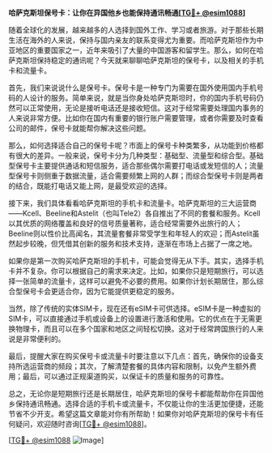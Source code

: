 **哈萨克斯坦保号卡：让你在异国他乡也能保持通讯畅通[[TG💪+ @esim1088](https://t.me/s/esim1088)]**

随着全球化的发展，越来越多的人选择到国外工作、学习或者旅游。对于那些长期生活在海外的人来说，保持与国内亲友的联系变得尤为重要。而哈萨克斯坦作为中亚地区的重要国家之一，近年来吸引了大量的中国游客和留学生。那么，如何在哈萨克斯坦保持稳定的通讯呢？今天就来聊聊哈萨克斯坦的保号卡，以及相关的手机卡和流量卡。

首先，我们来说说什么是保号卡。保号卡是一种专门为需要在国外使用国内手机号码的人设计的服务。简单来说，就是当你身处哈萨克斯坦时，你的国内手机号码仍然可以正常使用，无论是接听电话还是接收短信。这对于经常需要处理国内事务的人来说非常方便。比如你在国内有重要的银行账户需要管理，或者你需要及时查看公司的邮件，保号卡就能帮你解决这些问题。

那么，如何选择适合自己的保号卡呢？市面上的保号卡种类繁多，从功能到价格都有很大的差异。一般来说，保号卡分为几种类型：基础型、流量型和综合型。基础型保号卡主要提供通话和短信服务，适合那些偶尔需要打电话或发短信的人；流量型保号卡则侧重于数据流量，适合需要频繁上网的人群；而综合型保号卡则是两者的结合，既能打电话又能上网，是最受欢迎的选择。

接下来，我们具体看看哈萨克斯坦的手机卡和流量卡。哈萨克斯坦的三大运营商——Kcell、Beeline和Astelit（也叫Tele2）各自推出了不同的套餐和服务。Kcell以其优质的网络覆盖和良好的信号质量著称，适合经常需要外出旅行的人；Beeline则以性价比高闻名，其流量套餐非常受学生和年轻人的欢迎；而Astelit虽然起步较晚，但凭借其创新的服务和技术支持，逐渐在市场上占据了一席之地。

如果你是第一次购买哈萨克斯坦的手机卡，可能会觉得无从下手。其实，选择手机卡并不复杂。你可以根据自己的需求来决定。比如，如果你只是短期旅行，可以选择一张简单的流量卡，这样可以避免不必要的费用。如果你计划长期居住，那么综合型保号卡会更适合你，因为它能提供更稳定的服务。

当然，除了传统的实体SIM卡，现在还有eSIM卡可供选择。eSIM卡是一种虚拟的SIM卡，可以直接通过手机或设备上的设置进行激活和使用。它的优点在于无需更换物理卡，而且可以在多个国家和地区之间轻松切换。这对于经常跨国旅行的人来说是非常便利的。

最后，提醒大家在购买保号卡或流量卡时要注意以下几点：首先，确保你的设备支持所选运营商的频段；其次，了解清楚套餐的具体内容和限制，以免产生额外费用；最后，可以通过正规渠道购买，以保证卡的质量和服务的可靠性。

总之，无论你是短期旅行还是长期居住，哈萨克斯坦的保号卡都能帮助你在异国他乡保持通讯畅通。选择合适的手机卡或流量卡，不仅能让你的生活更加便捷，还能节省不少开支。希望这篇文章能对你有所帮助！如果你对哈萨克斯坦的保号卡有任何疑问，欢迎随时咨询[[TG💪+ @esim1088](https://t.me/s/esim1088)]。

[[TG💪+ @esim1088](https://t.me/s/esim1088) ![Image](https://i.postimg.cc/4NQfJmqS/Snipaste-2025-05-13-00-14-12.png)]